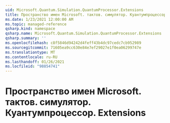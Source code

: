 ```yaml
---
uid: Microsoft.Quantum.Simulation.QuantumProcessor.Extensions
title: Пространство имен Microsoft. тактов. симулятор. Куантумпроцессор. Extensions
ms.date: 1/23/2021 12:00:00 AM
ms.topic: managed-reference
qsharp.kind: namespace
qsharp.name: Microsoft.Quantum.Simulation.QuantumProcessor.Extensions
qsharp.summary: ''
ms.openlocfilehash: c8f5846d94242d4feff43b4dc97cedc7cb952989
ms.sourcegitcommit: 71605ea9cc630e84e7ef29027e1f0ea06299747e
ms.translationtype: MT
ms.contentlocale: ru-RU
ms.lasthandoff: 01/26/2021
ms.locfileid: "98854741"
---
```

# <a name="microsoftquantumsimulationquantumprocessorextensions-namespace"></a>Пространство имен Microsoft. тактов. симулятор. Куантумпроцессор. Extensions



